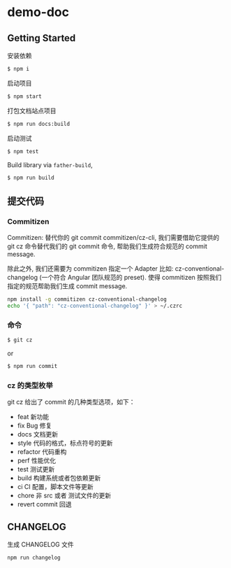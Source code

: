 # demo-doc

## Getting Started

安装依赖

```bash
$ npm i
```

启动项目

```bash
$ npm start
```

打包文档站点项目

```bash
$ npm run docs:build
```

启动测试

```bash
$ npm test
```

Build library via `father-build`,

```bash
$ npm run build
```

## 提交代码

### Commitizen

Commitizen: 替代你的 git commit commitizen/cz-cli, 我们需要借助它提供的 git cz 命令替代我们的 git commit 命令, 帮助我们生成符合规范的 commit message.

除此之外, 我们还需要为 commitizen 指定一个 Adapter 比如: cz-conventional-changelog (一个符合 Angular 团队规范的 preset). 使得 commitizen 按照我们指定的规范帮助我们生成 commit message.

```bash
npm install -g commitizen cz-conventional-changelog
echo '{ "path": "cz-conventional-changelog" }' > ~/.czrc
```

### 命令

```bash
$ git cz
```

or

```bash
$ npm run commit
```

### cz 的类型枚举

git cz 给出了 commit 的几种类型选项，如下：

- feat 新功能
- fix Bug 修复
- docs 文档更新
- style 代码的格式，标点符号的更新
- refactor 代码重构
- perf 性能优化
- test 测试更新
- build 构建系统或者包依赖更新
- ci CI 配置，脚本文件等更新
- chore 非 src 或者 测试文件的更新
- revert commit 回退

## CHANGELOG

生成 CHANGELOG 文件

```bash
npm run changelog
```
